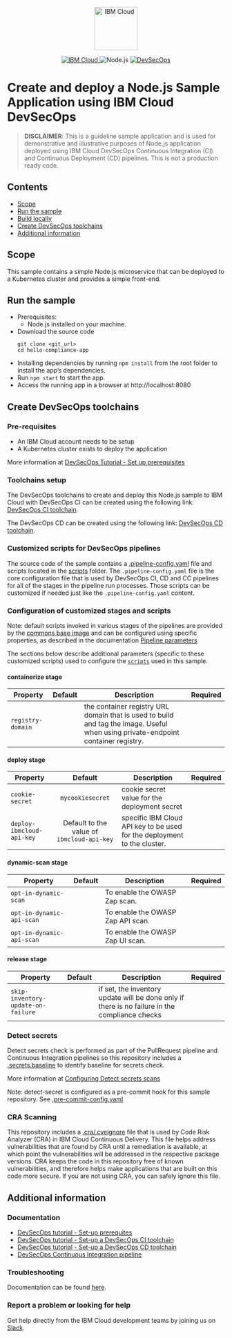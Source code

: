 <p align="center">
    <a href="https://cloud.ibm.com">
        <img src="https://cloud.ibm.com/media/docs/developer-appservice/resources/ibm-cloud.svg" height="100" alt="IBM Cloud">
    </a>
</p>

<p align="center">
    <a href="https://cloud.ibm.com">
        <img src="https://img.shields.io/badge/IBM%20Cloud-powered-blue.svg" alt="IBM Cloud">
    </a>
    <img src="https://img.shields.io/badge/platform-nodejs-lightgrey.svg?style=flat" alt="Node.js">
    <a href="https://cloud.ibm.com/docs/devsecops">
        <img src="https://img.shields.io/badge/DevSecOps-enabled-blue.svg?style=flat" alt="DevSecOps">
    </a>
</p>

# Create and deploy a Node.js Sample Application using IBM Cloud DevSecOps

> **DISCLAIMER**: This is a guideline sample application and is used for demonstrative and illustrative purposes of Node.js application deployed using IBM Cloud DevSecOps Continuous Integration (CI) and Continuous Deployment (CD) pipelines. This is not a production ready code.

## Contents
- [Scope](#scope)
- [Run the sample](#run-the-sample)
- [Build locally](#build-locally)
- [Create DevSecOps toolchains](#create-devsecops-toolchains)
- [Additional information](#additional-information)

## Scope
This sample contains a simple Node.js microservice that can be deployed to a Kubernetes cluster and provides a simple front-end.

## Run the sample
- Prerequisites:
  - Node.js installed on your machine.
- Download the source code
  ```
  git clone <git_url>
  cd hello-compliance-app
  ```
- Installing dependencies by running `npm install` from the root folder to install the app’s dependencies.
- Run `npm start` to start the app.
- Access the running app in a browser at http://localhost:8080

## Create DevSecOps toolchains

### Pre-requisites

- An IBM Cloud account needs to be setup
- A Kubernetes cluster exists to deploy the application

More information at [DevSecOps Tutorial - Set up prerequisites](https://cloud.ibm.com/docs/devsecops?topic=devsecops-tutorial-cd-devsecops)

### Toolchains setup

The DevSecOps toolchains to create and deploy this Node.js sample to IBM Cloud with DevSecOps CI can be created using the following link: [DevSecOps CI toolchain](https://cloud.ibm.com/devops/setup/deploy?repository=https%3A%2F%2Fus-south.git.cloud.ibm.com%2Fopen-toolchain%2Fcompliance-ci-toolchain&env_id=ibm:yp:us-south).

The DevSecOps CD can be created using the following link: [DevSecOps CD toolchain](https://cloud.ibm.com/devops/setup/deploy?repository=https%3A%2F%2Fus-south.git.cloud.ibm.com%2Fopen-toolchain%2Fcompliance-cd-toolchain&env_id=ibm:yp:us-south).

### Customized scripts for DevSecOps pipelines
The source code of the sample contains a [.pipeline-config.yaml](/.pipeline-config.yaml) file and scripts located in the [scripts](./scripts/) folder.
The `.pipeline-config.yaml` file is the core configuration file that is used by DevSecOps CI, CD and CC pipelines for all of the stages in the pipeline run processes.
Those scripts can be customized if needed just like the `.pipeline-config.yaml` content.

### Configuration of customized stages and scripts
Note: default scripts invoked in various stages of the pipelines are provided by the [commons base image](https://us-south.git.cloud.ibm.com/open-toolchain/compliance-commons) and can be configured using specific properties, as described in the documentation [Pipeline parameters](https://cloud.ibm.com/docs/devsecops?topic=devsecops-cd-devsecops-pipeline-parm)

The sections below describe additional parameters (specific to these customized scripts) used to configure the [`scripts`](./scripts/) used in this sample.

#### containerize stage
| Property | Default | Description | Required |
| -------- | :-----: | ----------- | :------: |
| `registry-domain` | | the container registry URL domain that is used to build and tag the image. Useful when using private-endpoint container registry. | |

#### deploy stage
| Property | Default | Description | Required |
| -------- | :-----: | ----------- | :------: |
| `cookie-secret` | `mycookiesecret` | cookie secret value for the deployment secret | |
| `deploy-ibmcloud-api-key` | Default to the value of `ibmcloud-api-key` | specific IBM Cloud API key to be used for the deployment to the cluster. | |

#### dynamic-scan stage
| Property | Default | Description | Required |
| -------- | :-----: | ----------- | :------: |
| `opt-in-dynamic-scan` | | To enable the OWASP Zap scan. | |
| `opt-in-dynamic-api-scan` | | To enable the OWASP Zap API scan. | |
| `opt-in-dynamic-api-scan` | | To enable the OWASP Zap UI scan. | |

#### release stage
| Property | Default | Description | Required |
| -------- | :-----: | ----------- | :------: |
| `skip-inventory-update-on-failure` | | if set, the inventory update will be done only if there is no failure in the compliance checks | |

### Detect secrets

Detect secrets check is performed as part of the PullRequest pipeline and Continuous Integration pipelines so this repository includes a [.secrets.baseline](.secrets.baseline) to identify baseline for secrets check.

More information at [Configuring Detect secrets scans](https://cloud.ibm.com/docs/devsecops?topic=devsecops-cd-devsecops-detect-secrets-scans)

Note: detect-secret is configured as a pre-commit hook for this sample repository. See [.pre-commit-config.yaml](.pre-commit-config.yaml)

### CRA Scanning

This repository includes a [.cra/.cveignore](.cra/.cveignore) file that is used by Code Risk Analyzer (CRA) in IBM Cloud Continuous Delivery. This file helps address vulnerabilities that are found by CRA until a remediation is available, at which point the vulnerabilities will be addressed in the respective package versions. CRA keeps the code in this repository free of known vulnerabilities, and therefore helps make applications that are built on this code more secure. If you are not using CRA, you can safely ignore this file.

## Additional information

### Documentation
- [DevSecOps tutorial - Set-up prerequites](https://cloud.ibm.com/docs/devsecops?topic=devsecops-tutorial-cd-devsecops)
- [DevSecOps tutorial - Set-up a DevSecOps CI toolchain](https://cloud.ibm.com/docs/devsecops?topic=devsecops-tutorial-ci-toolchain)
- [DevSecOps tutorial - Set-up a DevSecOps CD toolchain](https://cloud.ibm.com/docs/devsecops?topic=devsecops-tutorial-cd-toolchain)
- [DevSecOps Continuous Integration pipeline](https://cloud.ibm.com/docs/devsecops?topic=devsecops-cd-devsecops-ci-pipeline)

### Troubleshooting
Documentation can be found [here](https://cloud.ibm.com/docs/ContinuousDelivery?topic=ContinuousDelivery-troubleshoot-devsecops).

### Report a problem or looking for help
Get help directly from the IBM Cloud development teams by joining us on [Slack](https://join.slack.com/t/ibm-devops-services/shared_invite/zt-1znyhz8ld-5Gdy~biKLe233Chrvgdzxw).
